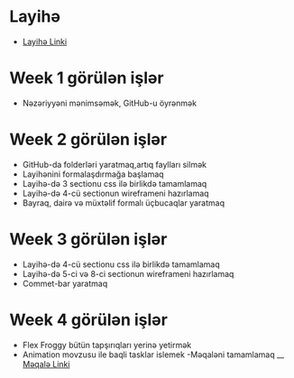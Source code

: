 # Layihə
- [Layihə Linki](https://www.templatemonsterpreview.com/demo/55943.html?_gl=1*15vyfu8*_ga*MTQ4OTQ1ODQ0Ny4xNjEzNTg0NDEy*_ga_FTPYEGT5LY*MTYxMzU4NDQwOS4xLjEuMTYxMzU4NDQzMC4zOQ..&_ga=2.186333865.1877307184.1613584420-1489458447.1613584412)

# Week 1 görülən işlər
- Nəzəriyyəni mənimsəmək, GitHub-u öyrənmək

# Week 2 görülən işlər
- GitHub-da folderləri yaratmaq,artıq faylları silmək
- Layihənini formalaşdırmağa başlamaq
- Layihə-də 3 sectionu css ilə birlikdə tamamlamaq 
- Layihə-də 4-cü sectionun wireframeni hazırlamaq
- Bayraq, dairə və müxtəlif formalı üçbucaqlar yaratmaq

# Week 3 görülən işlər
- Layihə-də 4-cü sectionu css ilə birlikdə tamamlamaq 
- Layihə-də 5-ci və 8-ci sectionun wireframeni hazırlamaq
- Commet-bar yaratmaq

# Week 4 görülən işlər
- Flex Froggy bütün tapşırıqları yerinə yetirmək
- Animation movzusu ile baqli tasklar islemek
-Məqaləni tamamlamaq __ [Məqalə Linki](https://xanlarova-fidan.medium.com/interpreter-compiler-models-5275b4b7cfa9)
